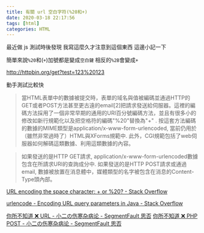 ```yaml
---
title: 有關 url 空白字符(%20和+)
date: 2020-03-18 22:17:56
tags: [html]
categories: HTML
---
```


最近做 js 測試時後發現
我寫這麼久才注意到這個東西
這邊小記一下

簡單來說`%20`和(`+`)加號都是變成`空白鍵`
相反的`%2B`會變成`+`

http://httpbin.org/get?test=123%20123

動手測試比較快

<!--more-->

> 當HTML表單中的數據被提交時，表單的域名與值被編碼並通過HTTP的GET或者POST方法甚至更古遠的email[2]把請求發送給伺服器。這裡的編碼方法採用了一個非常早期的通用的URI百分號編碼方法，並且有很多小的修改如新行規範化以及把空格符的編碼"%20"替換為"+" . 按這套方法編碼的數據的MIME類型是application/x-www-form-urlencoded, 當前仍用於（雖然非常過時了）HTML與XForms規範中. 此外，CGI規範包括了web伺服器如何解碼這類數據、利用這類數據的內容。

> 如果發送的是HTTP GET請求, application/x-www-form-urlencoded數據包含在所請求URI的查詢成分中. 如果發送的是HTTP POST請求或通過email, 數據被放置在消息體中，媒體類型的名字被包含在消息的Content-Type頭內部。 


[URL encoding the space character: + or %20? - Stack Overflow](https://stackoverflow.com/questions/1634271/url-encoding-the-space-character-or-20)

[urlencode - Encoding URL query parameters in Java - Stack Overflow](https://stackoverflow.com/questions/5330104/encoding-url-query-parameters-in-java)

[你所不知道 ❌ URL - 小二の伤寒杂病论 - SegmentFault 思否](https://segmentfault.com/a/1190000006063123)
[你所不知道 ❌ PHP POST - 小二の伤寒杂病论 - SegmentFault 思否](https://segmentfault.com/a/1190000006043397)